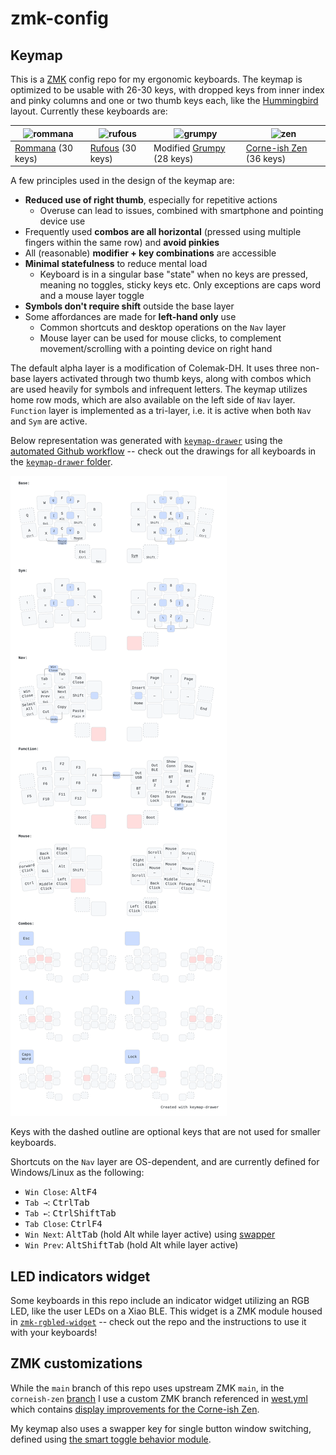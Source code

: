 # zmk-config

## Keymap

This is a [ZMK](https://zmk.dev) config repo for my ergonomic keyboards.
The keymap is optimized to be usable with 26-30 keys, with dropped keys from inner index and pinky columns and one or two thumb keys each,
like the [Hummingbird](https://github.com/jcmkk3/awesome-hummingbirds) layout.
Currently these keyboards are:

| <img alt="rommana" src="https://github.com/user-attachments/assets/37e15496-8543-4e1b-bdbf-23a1f3e83150" width="240"> | <img alt="rufous" src="https://github.com/user-attachments/assets/89f57eec-9929-42b7-a497-f207a2fa4282" width="240"> | <img alt="grumpy" src="https://github.com/user-attachments/assets/c0243e5c-6008-4664-ba89-2708b08e3565" width="240"> | <img alt="zen" src="https://github.com/user-attachments/assets/db295d04-eefd-4552-a73c-a26aacc976a5" width="240"> |
| - | - | - | - |
| [Rommana](https://github.com/AlaaSaadAbdo/Rommana) (30 keys) | [Rufous](https://github.com/jcmkk3/trochilidae#rufous) (30 keys) | Modified [Grumpy](https://github.com/caksoylar/Grumpy/tree/hummingbird-pinky) (28 keys) | [Corne-ish Zen](https://lowprokb.ca/products/corne-ish-zen) (36 keys) |

A few principles used in the design of the keymap are:
- **Reduced use of right thumb**, especially for repetitive actions
  - Overuse can lead to issues, combined with smartphone and pointing device use
- Frequently used **combos are all horizontal** (pressed using multiple fingers within the same row) and **avoid pinkies**
- All (reasonable) **modifier + key combinations** are accessible
- **Minimal statefulness** to reduce mental load
  - Keyboard is in a singular base "state" when no keys are pressed, meaning no toggles, sticky keys etc. Only exceptions are caps word and a mouse layer toggle
- **Symbols don't require shift** outside the base layer 
- Some affordances are made for **left-hand only** use
  - Common shortcuts and desktop operations on the `Nav` layer
  - Mouse layer can be used for mouse clicks, to complement movement/scrolling with a pointing device on right hand

The default alpha layer is a modification of Colemak-DH.
It uses three non-base layers activated through two thumb keys, along with combos which are used heavily for symbols and infrequent letters.
The keymap utilizes home row mods, which are also available on the left side of `Nav` layer.
`Function` layer is implemented as a tri-layer, i.e. it is active when both `Nav` and `Sym` are active.

Below representation was generated with [`keymap-drawer`](https://github.com/caksoylar/keymap-drawer) using the [automated Github workflow](https://github.com/caksoylar/keymap-drawer/tree/main#setting-up-an-automated-drawing-workflow)
-- check out the drawings for all keyboards in the [`keymap-drawer` folder](keymap-drawer/).

![Keymap Representation](./keymap-drawer/keymapdb/keymap.svg?raw=true "Keymap Representation")

Keys with the dashed outline are optional keys that are not used for smaller keyboards.

Shortcuts on the `Nav` layer are OS-dependent, and are currently defined for Windows/Linux as the following:
- `Win Close`: <kbd>Alt</kbd><kbd>F4</kbd>
- `Tab →`: <kbd>Ctrl</kbd><kbd>Tab</kbd>
- `Tab ←`: <kbd>Ctrl</kbd><kbd>Shift</kbd><kbd>Tab</kbd>
- `Tab Close`: <kbd>Ctrl</kbd><kbd>F4</kbd>
- `Win Next`: <kbd>Alt</kbd><kbd>Tab</kbd> (hold Alt while layer active) using [swapper](#zmk-customizations)
- `Win Prev`: <kbd>Alt</kbd><kbd>Shift</kbd><kbd>Tab</kbd> (hold Alt while layer active)

## LED indicators widget

Some keyboards in this repo include an indicator widget utilizing an RGB LED, like the user LEDs on a Xiao BLE.
This widget is a ZMK module housed in [`zmk-rgbled-widget`](https://github.com/caksoylar/zmk-rgbled-widget) -- check out the repo and the instructions to use it with your keyboards!

## ZMK customizations

While the `main` branch of this repo uses upstream ZMK `main`, in the `corneish-zen` [branch](https://github.com/caksoylar/zmk-config/tree/corneish-zen) I use a custom ZMK branch referenced in [west.yml](config/west.yml) which contains [display improvements for the Corne-ish Zen](https://gist.github.com/caksoylar/c411313990978e1903c244f03039187a).

My keymap also uses a swapper key for single button window switching, defined using [the smart toggle behavior module](https://github.com/caksoylar/zmk-smart-toggle).
